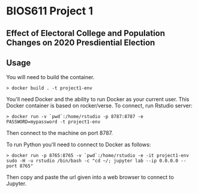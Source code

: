 BIOS611 Project 1
=================

Effect of Electoral College and Population Changes on 2020 Presdiential Election
-------------------------------------------------------------------------------

Usage
-----
You will need to build the container.

	> docker build . -t project1-env

You'll need Docker and the ability to run Docker as your current user.
This Docker container is based on rocker/verse. To connect, run Rstudio server:

	> docker run -v `pwd`:/home/rstudio -p 8787:8787 -e PASSWORD=mypassword -t project1-env

Then connect to the machine on port 8787.


To run Python you'll need to connect to Docker as follows:

	> docker run -p 8765:8765 -v `pwd`:/home/rstudio -e -it project1-env sudo -H -u rstudio /bin/bash -c "cd ~/; jupyter lab --ip 0.0.0.0 --port 8765"

Then copy and paste the url given into a web browser to connect to Jupyter.
